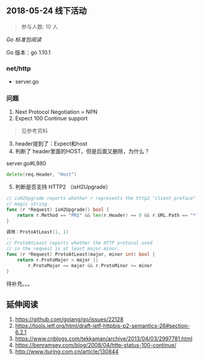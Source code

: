 ## 2018-05-24 线下活动

>参与人数: 10 人

*Go 标准包阅读*

Go 版本：go 1.10.1

### net/http

- server.go

### 问题

1. Next Protocol Negotiation = NPN
2. Expect 100 Continue support

>见参考资料

3. header提到了：Expect和host
4. 判断了 header里面的HOST，但是后面又删除，为什么？

server.go#L980

```go	
delete(req.Header, "Host")
```

5. 判断是否支持 HTTP2 （isH2Upgrade）

```go
// isH2Upgrade reports whether r represents the http2 "client preface"
// magic string.
func (r *Request) isH2Upgrade() bool {
	return r.Method == "PRI" && len(r.Header) == 0 && r.URL.Path == "*" && r.Proto == "HTTP/2.0"
}
```

```go
调用：ProtoAtLeast(1, 1)
...
// ProtoAtLeast reports whether the HTTP protocol used
// in the request is at least major.minor.
func (r *Request) ProtoAtLeast(major, minor int) bool {
	return r.ProtoMajor > major ||
		r.ProtoMajor == major && r.ProtoMinor >= minor
}
```

待补充。。。

## 延伸阅读

1. https://github.com/golang/go/issues/22128
2. https://tools.ietf.org/html/draft-ietf-httpbis-p2-semantics-26#section-6.2.1
3. https://www.cnblogs.com/tekkaman/archive/2013/04/03/2997781.html
4. https://benramsey.com/blog/2008/04/http-status-100-continue/
5. http://www.ituring.com.cn/article/130844

